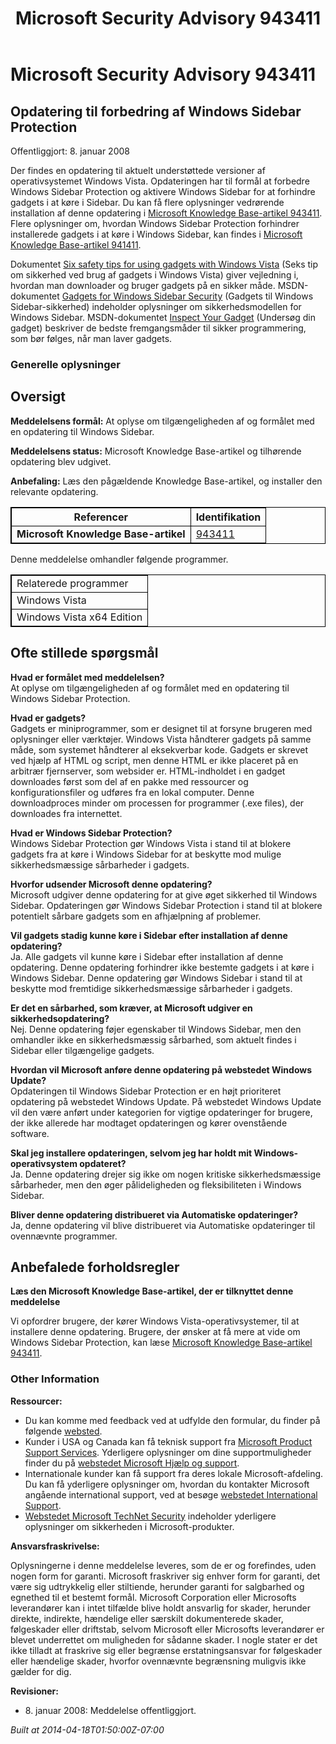 ﻿---
title: Microsoft Security Advisory 943411
TOCTitle: "943411"
ms:assetid: "943411"
ms:mtpsurl: https://technet.microsoft.com/da-DK/library/943411(v=Security.10)
ms:contentKeyID: 61223884
ms.date: 04/18/2014
mtps_version: v=Security.10
ms.translationtype: HT
---

# Microsoft Security Advisory 943411

## Opdatering til forbedring af Windows Sidebar Protection

Offentliggjort: 8. januar 2008

Der findes en opdatering til aktuelt understøttede versioner af operativsystemet Windows Vista. Opdateringen har til formål at forbedre Windows Sidebar Protection og aktivere Windows Sidebar for at forhindre gadgets i at køre i Sidebar. Du kan få flere oplysninger vedrørende installation af denne opdatering i [Microsoft Knowledge Base-artikel 943411](http://support.microsoft.com/kb/943411). Flere oplysninger om, hvordan Windows Sidebar Protection forhindrer installerede gadgets i at køre i Windows Sidebar, kan findes i [Microsoft Knowledge Base-artikel 941411](http://support.microsoft.com/kb/941411).

Dokumentet [Six safety tips for using gadgets with Windows Vista](http://www.microsoft.com/protect/yourself/downloads/gadgets.mspx) (Seks tip om sikkerhed ved brug af gadgets i Windows Vista) giver vejledning i, hvordan man downloader og bruger gadgets på en sikker måde. MSDN-dokumentet [Gadgets for Windows Sidebar Security](http://msdn2.microsoft.com/en-us/library/bb508510.aspx) (Gadgets til Windows Sidebar-sikkerhed) indeholder oplysninger om sikkerhedsmodellen for Windows Sidebar. MSDN-dokumentet [Inspect Your Gadget](http://msdn2.microsoft.com/en-us/library/bb498012.aspx) (Undersøg din gadget) beskriver de bedste fremgangsmåder til sikker programmering, som bør følges, når man laver gadgets.

### Generelle oplysninger

## Oversigt

**Meddelelsens formål:** At oplyse om tilgængeligheden af og formålet med en opdatering til Windows Sidebar.

**Meddelelsens status:** Microsoft Knowledge Base-artikel og tilhørende opdatering blev udgivet.

**Anbefaling:** Læs den pågældende Knowledge Base-artikel, og installer den relevante opdatering.

<table style="border:1px solid black;">
<thead>
<tr class="header">
<th style="border:1px solid black;">Referencer</th>
<th style="border:1px solid black;">Identifikation</th>
</tr>
</thead>
<tbody>
<tr class="odd">
<td style="border:1px solid black;"><strong>Microsoft Knowledge Base-artikel</strong></td>
<td style="border:1px solid black;"><a href="http://support.microsoft.com/kb/943411">943411</a></td>
</tr>
</tbody>
</table>


Denne meddelelse omhandler følgende programmer.

<table style="border:1px solid black;">
<tbody>
<tr class="odd">
<td style="border:1px solid black;">Relaterede programmer</td>
</tr>
<tr class="even">
<td style="border:1px solid black;">Windows Vista</td>
</tr>
<tr class="odd">
<td style="border:1px solid black;">Windows Vista x64 Edition</td>
</tr>
</tbody>
</table>


## Ofte stillede spørgsmål

**Hvad er formålet med meddelelsen?**  
At oplyse om tilgængeligheden af og formålet med en opdatering til Windows Sidebar Protection.

**Hvad er gadgets?**  
Gadgets er miniprogrammer, som er designet til at forsyne brugeren med oplysninger eller værktøjer. Windows Vista håndterer gadgets på samme måde, som systemet håndterer al eksekverbar kode. Gadgets er skrevet ved hjælp af HTML og script, men denne HTML er ikke placeret på en arbitrær fjernserver, som websider er. HTML-indholdet i en gadget downloades først som del af en pakke med ressourcer og konfigurationsfiler og udføres fra en lokal computer. Denne downloadproces minder om processen for programmer (.exe files), der downloades fra internettet.

**Hvad er Windows Sidebar Protection?**  
Windows Sidebar Protection gør Windows Vista i stand til at blokere gadgets fra at køre i Windows Sidebar for at beskytte mod mulige sikkerhedsmæssige sårbarheder i gadgets.

**Hvorfor udsender Microsoft denne opdatering?**  
Microsoft udgiver denne opdatering for at give øget sikkerhed til Windows Sidebar. Opdateringen gør Windows Sidebar Protection i stand til at blokere potentielt sårbare gadgets som en afhjælpning af problemer.

**Vil gadgets stadig kunne køre i Sidebar efter installation af denne opdatering?**  
Ja. Alle gadgets vil kunne køre i Sidebar efter installation af denne opdatering. Denne opdatering forhindrer ikke bestemte gadgets i at køre i Windows Sidebar. Denne opdatering gør Windows Sidebar i stand til at beskytte mod fremtidige sikkerhedsmæssige sårbarheder i gadgets.

**Er det en sårbarhed, som kræver, at Microsoft udgiver en sikkerhedsopdatering?**  
Nej. Denne opdatering føjer egenskaber til Windows Sidebar, men den omhandler ikke en sikkerhedsmæssig sårbarhed, som aktuelt findes i Sidebar eller tilgængelige gadgets.

**Hvordan vil Microsoft anføre denne opdatering på webstedet Windows Update?**    
Opdateringen til Windows Sidebar Protection er en højt prioriteret opdatering på webstedet Windows Update. På webstedet Windows Update vil den være anført under kategorien for vigtige opdateringer for brugere, der ikke allerede har modtaget opdateringen og kører ovenstående software.

**Skal jeg installere opdateringen, selvom jeg har holdt mit Windows-operativsystem opdateret?**  
Ja. Denne opdatering drejer sig ikke om nogen kritiske sikkerhedsmæssige sårbarheder, men den øger pålideligheden og fleksibiliteten i Windows Sidebar.

**Bliver denne opdatering distribueret via Automatiske opdateringer?**  
Ja, denne opdatering vil blive distribueret via Automatiske opdateringer til ovennævnte programmer.

## Anbefalede forholdsregler

**Læs den Microsoft Knowledge Base-artikel, der er tilknyttet denne meddelelse**

Vi opfordrer brugere, der kører Windows Vista-operativsystemer, til at installere denne opdatering. Brugere, der ønsker at få mere at vide om Windows Sidebar Protection, kan læse [Microsoft Knowledge Base-artikel 943411](http://support.microsoft.com/kb/943411).

### Other Information

**Ressourcer:**

  - Du kan komme med feedback ved at udfylde den formular, du finder på følgende [websted](https://support.microsoft.com/common/survey.aspx?scid=sw;en;1257&amp;showpage=1&amp;ws=technet&amp;sd=tech).
  - Kunder i USA og Canada kan få teknisk support fra [Microsoft Product Support Services](http://go.microsoft.com/fwlink/?linkid=21131). Yderligere oplysninger om dine supportmuligheder finder du på [webstedet Microsoft Hjælp og support](http://support.microsoft.com/).
  - Internationale kunder kan få support fra deres lokale Microsoft-afdeling. Du kan få yderligere oplysninger om, hvordan du kontakter Microsoft angående international support, ved at besøge [webstedet International Support](http://go.microsoft.com/fwlink/?linkid=21155).
  - [Webstedet Microsoft TechNet Security](http://go.microsoft.com/fwlink/?linkid=21132) indeholder yderligere oplysninger om sikkerheden i Microsoft-produkter.

**Ansvarsfraskrivelse:**

Oplysningerne i denne meddelelse leveres, som de er og forefindes, uden nogen form for garanti. Microsoft fraskriver sig enhver form for garanti, det være sig udtrykkelig eller stiltiende, herunder garanti for salgbarhed og egnethed til et bestemt formål. Microsoft Corporation eller Microsofts leverandører kan i intet tilfælde blive holdt ansvarlig for skader, herunder direkte, indirekte, hændelige eller særskilt dokumenterede skader, følgeskader eller driftstab, selvom Microsoft eller Microsofts leverandører er blevet underrettet om muligheden for sådanne skader. I nogle stater er det ikke tilladt at fraskrive sig eller begrænse erstatningsansvar for følgeskader eller hændelige skader, hvorfor ovennævnte begrænsning muligvis ikke gælder for dig.

**Revisioner:**

  - 8\. januar 2008: Meddelelse offentliggjort.

*Built at 2014-04-18T01:50:00Z-07:00*


